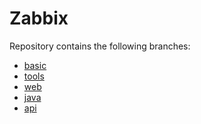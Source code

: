 # Zabbix
Repository contains the following branches:
+ [basic]()
+ [tools]()
+ [web]()
+ [java]()
+ [api]()
